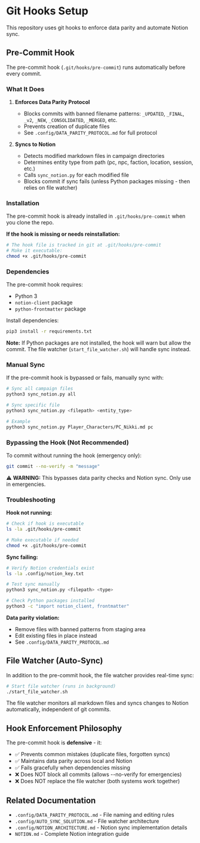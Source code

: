 # Git Hooks Setup

This repository uses git hooks to enforce data parity and automate Notion sync.

## Pre-Commit Hook

The pre-commit hook (`.git/hooks/pre-commit`) runs automatically before every commit.

### What It Does

1. **Enforces Data Parity Protocol**
   - Blocks commits with banned filename patterns: `_UPDATED`, `_FINAL`, `_v2`, `_NEW`, `_CONSOLIDATED`, `_MERGED`, etc.
   - Prevents creation of duplicate files
   - See `.config/DATA_PARITY_PROTOCOL.md` for full protocol

2. **Syncs to Notion**
   - Detects modified markdown files in campaign directories
   - Determines entity type from path (pc, npc, faction, location, session, etc.)
   - Calls `sync_notion.py` for each modified file
   - Blocks commit if sync fails (unless Python packages missing - then relies on file watcher)

### Installation

The pre-commit hook is already installed in `.git/hooks/pre-commit` when you clone the repo.

**If the hook is missing or needs reinstallation:**

```bash
# The hook file is tracked in git at .git/hooks/pre-commit
# Make it executable:
chmod +x .git/hooks/pre-commit
```

### Dependencies

The pre-commit hook requires:
- Python 3
- `notion-client` package
- `python-frontmatter` package

Install dependencies:
```bash
pip3 install -r requirements.txt
```

**Note:** If Python packages are not installed, the hook will warn but allow the commit. The file watcher (`start_file_watcher.sh`) will handle sync instead.

### Manual Sync

If the pre-commit hook is bypassed or fails, manually sync with:

```bash
# Sync all campaign files
python3 sync_notion.py all

# Sync specific file
python3 sync_notion.py <filepath> <entity_type>

# Example
python3 sync_notion.py Player_Characters/PC_Nikki.md pc
```

### Bypassing the Hook (Not Recommended)

To commit without running the hook (emergency only):

```bash
git commit --no-verify -m "message"
```

⚠️ **WARNING:** This bypasses data parity checks and Notion sync. Only use in emergencies.

### Troubleshooting

**Hook not running:**
```bash
# Check if hook is executable
ls -la .git/hooks/pre-commit

# Make executable if needed
chmod +x .git/hooks/pre-commit
```

**Sync failing:**
```bash
# Verify Notion credentials exist
ls -la .config/notion_key.txt

# Test sync manually
python3 sync_notion.py <filepath> <type>

# Check Python packages installed
python3 -c "import notion_client, frontmatter"
```

**Data parity violation:**
- Remove files with banned patterns from staging area
- Edit existing files in place instead
- See `.config/DATA_PARITY_PROTOCOL.md`

## File Watcher (Auto-Sync)

In addition to the pre-commit hook, the file watcher provides real-time sync:

```bash
# Start file watcher (runs in background)
./start_file_watcher.sh
```

The file watcher monitors all markdown files and syncs changes to Notion automatically, independent of git commits.

## Hook Enforcement Philosophy

The pre-commit hook is **defensive** - it:
- ✅ Prevents common mistakes (duplicate files, forgotten syncs)
- ✅ Maintains data parity across local and Notion
- ✅ Fails gracefully when dependencies missing
- ❌ Does NOT block all commits (allows --no-verify for emergencies)
- ❌ Does NOT replace the file watcher (both systems work together)

## Related Documentation

- `.config/DATA_PARITY_PROTOCOL.md` - File naming and editing rules
- `.config/AUTO_SYNC_SOLUTION.md` - File watcher architecture
- `.config/NOTION_ARCHITECTURE.md` - Notion sync implementation details
- `NOTION.md` - Complete Notion integration guide
